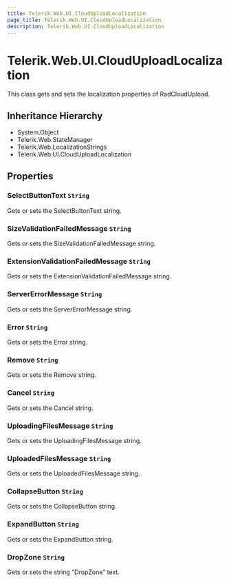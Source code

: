 ```yaml
---
title: Telerik.Web.UI.CloudUploadLocalization
page_title: Telerik.Web.UI.CloudUploadLocalization
description: Telerik.Web.UI.CloudUploadLocalization
---
```


# Telerik.Web.UI.CloudUploadLocalization

This class gets and sets the localization properties of RadCloudUpload.

## Inheritance Hierarchy

* System.Object
* Telerik.Web.StateManager
* Telerik.Web.LocalizationStrings
* Telerik.Web.UI.CloudUploadLocalization

## Properties

###  SelectButtonText `String`

Gets or sets the SelectButtonText string.

###  SizeValidationFailedMessage `String`

Gets or sets the SizeValidationFailedMessage string.

###  ExtensionValidationFailedMessage `String`

Gets or sets the ExtensionValidationFailedMessage string.

###  ServerErrorMessage `String`

Gets or sets the ServerErrorMessage string.

###  Error `String`

Gets or sets the Error string.

###  Remove `String`

Gets or sets the Remove string.

###  Cancel `String`

Gets or sets the Cancel string.

###  UploadingFilesMessage `String`

Gets or sets the UploadingFilesMessage string.

###  UploadedFilesMessage `String`

Gets or sets the UploadedFilesMessage string.

###  CollapseButton `String`

Gets or sets the CollapseButton string.

###  ExpandButton `String`

Gets or sets the ExpandButton string.

###  DropZone `String`

Gets or sets the string "DropZone" text.

